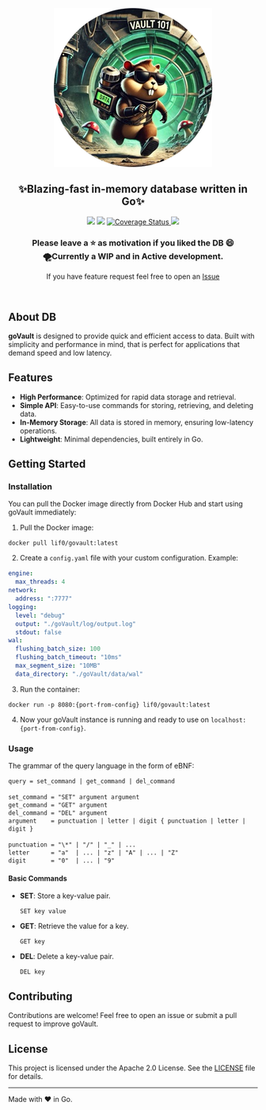 <div align="center">
<img src=".github/assets/goVault_poster_round.png" > 
<h2 align="center">✨Blazing-fast in-memory database written in Go✨</h2>

<p align="center">
<img src="https://github.com/lif0/goVault/actions/workflows/coverallsapp.yml/badge.svg"/>
<img src="https://goreportcard.com/badge/github.com/lif0/goVault" />
<a href='https://coveralls.io/github/lif0/goVault?branch=main'>
  <img src='https://coveralls.io/repos/github/lif0/goVault/badge.svg?branch=main' alt='Coverage Status' />
</a>
<a href="https://github.com/lif0/goVault/blob/main/LICENSE">
  <img src="https://img.shields.io/github/license/lif0/goVault.svg?logo=github&labelColor=rgb(64%2C70%2C78" />
</a>
</p>

<h3 align="center">Please leave a ⭐ as motivation if you liked the DB 😄
<br>🌪️Currently a WIP and in Active development.</h3>

<h>If you have feature request feel free to open an [Issue](https://github.com/lif0/goVault/issues/new/choose)</h4>
</div>
<br />


## About DB
**goVault**  is designed to provide quick and efficient access to data. Built with simplicity and performance in mind, that is perfect for applications that demand speed and low latency.

## Features

- **High Performance**: Optimized for rapid data storage and retrieval.
- **Simple API**: Easy-to-use commands for storing, retrieving, and deleting data.
- **In-Memory Storage**: All data is stored in memory, ensuring low-latency operations.
- **Lightweight**: Minimal dependencies, built entirely in Go.

## Getting Started

### Installation

You can pull the Docker image directly from Docker Hub and start using goVault immediately:

1. Pull the Docker image:
```
docker pull lif0/govault:latest
```

2. Create a `config.yaml` file with your custom configuration. Example:
```yaml
engine:
  max_threads: 4
network:
  address: ":7777"
logging:
  level: "debug"
  output: "./goVault/log/output.log"
  stdout: false
wal:
  flushing_batch_size: 100
  flushing_batch_timeout: "10ms"
  max_segment_size: "10MB"
  data_directory: "./goVault/data/wal"
```

3. Run the container:
```
docker run -p 8080:{port-from-config} lif0/govault:latest
```

4. Now your goVault instance is running and ready to use on ```localhost:{port-from-config}```.

### Usage

The grammar of the query language in the form of eBNF:
```
query = set_command | get_command | del_command

set_command = "SET" argument argument
get_command = "GET" argument
del_command = "DEL" argument
argument    = punctuation | letter | digit { punctuation | letter | digit }

punctuation = "\*" | "/" | "_" | ...
letter      = "a"  | ... | "z" | "A" | ... | "Z"
digit       = "0"  | ... | "9"
```

#### Basic Commands

- **SET**: Store a key-value pair.
  ```
  SET key value
  ```
- **GET**: Retrieve the value for a key.
  ```
  GET key
  ```
- **DEL**: Delete a key-value pair.
  ```
  DEL key
  ```  

## Contributing

Contributions are welcome! Feel free to open an issue or submit a pull request to improve goVault.

## License

This project is licensed under the Apache 2.0 License. See the [LICENSE](LICENSE) file for details.

---

Made with ❤️ in Go.
